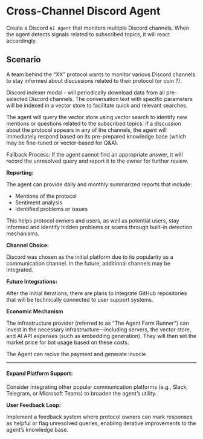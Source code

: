 # Cross-Channel Discord Agent


Create a Discord `AI Agent` that monitors multiple Discord channels. When the agent detects signals related to subscribed topics, it will react accordingly.

## Scenario

A team behind the “XX” protocol wants to monitor various Discord channels to stay informed about discussions related to their protocol (or coin ?).


Discord indexer modal -  will periodically download data from all pre-selected Discord channels. The conversation text with specific parameters will be indexed in a vector store to facilitate quick and relevant searches.

The agent will query the vector store using vector search to identify new mentions or questions related to the subscribed topics. if a discussion about the protocol appears in any of the channels, the agent will immediately respond based on its pre-prepared knowledge base (which may be fine-tuned or vector-based for Q&A).

Fallback Process: If the agent cannot find an appropriate answer, it will record the unresolved query and report it to the owner for further review.

**Reporting:**

The agent can provide daily and monthly summarized reports that include:

- Mentions of the protocol
- Sentiment analysis
- Identified problems or issues

This helps protocol owners and users, as well as potential users, stay informed and identify hidden problems or scams through built-in detection mechanisms.

**Channel Choice:**

Discord was chosen as the initial platform due to its popularity as a communication channel. In the future, additional channels may be integrated.

**Future Integrations:**

After the initial iterations, there are plans to integrate GitHub repositories that will be technically connected to user support systems.

**Economic Mechanism**

The infrastructure provider (referred to as “The Agent Farm Runner”) can invest in the necessary infrastructure—including servers, the vector store, and AI API expenses (such as embedding generation). They will then set the market price for bot usage based on these costs.

The Agent can recive the payment and generate invocie 

---


####  Expand Platform Support:

Consider integrating other popular communication platforms (e.g., Slack, Telegram, or Microsoft Teams) to broaden the agent’s utility.

**User Feedback Loop:**

Implement a feedback system where protocol owners can mark responses as helpful or flag unresolved queries, enabling iterative improvements to the agent’s knowledge base.






